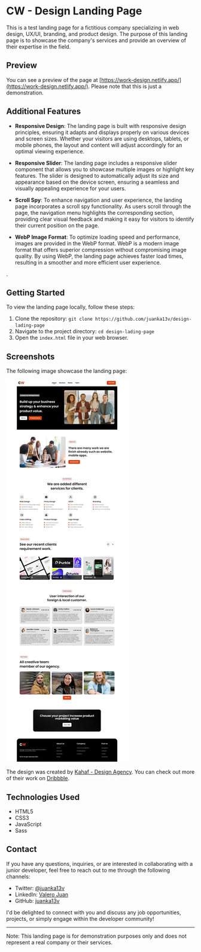 # CW - Design Landing Page

This is a test landing page for a fictitious company specializing in web design, UX/UI, branding, and product design. The purpose of this landing page is to showcase the company's services and provide an overview of their expertise in the field.

## Preview

You can see a preview of the page at [https://work-design.netlify.app/](https://work-design.netlify.app/). Please note that this is just a demonstration.


## Additional Features

- **Responsive Design**: The landing page is built with responsive design principles, ensuring it adapts and displays properly on various devices and screen sizes. Whether your visitors are using desktops, tablets, or mobile phones, the layout and content will adjust accordingly for an optimal viewing experience.

- **Responsive Slider**: The landing page includes a responsive slider component that allows you to showcase multiple images or highlight key features. The slider is designed to automatically adjust its size and appearance based on the device screen, ensuring a seamless and visually appealing experience for your users.

- **Scroll Spy**: To enhance navigation and user experience, the landing page incorporates a scroll spy functionality. As users scroll through the page, the navigation menu highlights the corresponding section, providing clear visual feedback and making it easy for visitors to identify their current position on the page.

- **WebP Image Format**: To optimize loading speed and performance, images are provided in the WebP format. WebP is a modern image format that offers superior compression without compromising image quality. By using WebP, the landing page achieves faster load times, resulting in a smoother and more efficient user experience.

.

## Getting Started

To view the landing page locally, follow these steps:

1. Clone the repository: `git clone https://github.com/juanka13v/design-lading-page`
2. Navigate to the project directory: `cd design-lading-page`
3. Open the `index.html` file in your web browser.

## Screenshots

The following image showcase the landing page:


![Screenshot](/screenshot.webp)



The design was created by [Kahaf - Design Agency](link-to-dribbble-author). You can check out more of their work on [Dribbble](https://dribbble.com/Kahafdesignagency).



## Technologies Used

- HTML5
- CSS3
- JavaScript
- Sass



## Contact

If you have any questions, inquiries, or are interested in collaborating with a junior developer, feel free to reach out to me through the following channels:

- Twitter: [@juanka13v](https://twitter.com/valero-juan)
- LinkedIn: [Valero Juan](https://www.linkedin.com/in/valero-juan)
- GitHub: [juanka13v](https://github.com/juanka13v)

I'd be delighted to connect with you and discuss any job opportunities, projects, or simply engage within the developer community!



---

Note: This landing page is for demonstration purposes only and does not represent a real company or their services.
